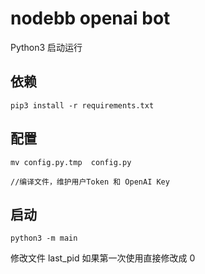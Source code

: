 # nodebb openai bot

Python3 启动运行






## 依赖
```
pip3 install -r requirements.txt
```

## 配置
```
mv config.py.tmp  config.py

//编译文件，维护用户Token 和 OpenAI Key

```


## 启动
```
python3 -m main
```

修改文件 last_pid  如果第一次使用直接修改成 0 
